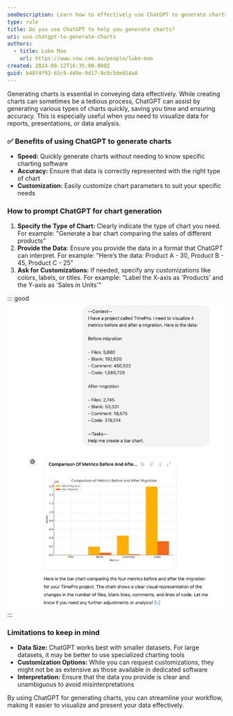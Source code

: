 ```yaml
---
seoDescription: Learn how to effectively use ChatGPT to generate charts for your reports, presentations, and data analysis needs.
type: rule
title: Do you use ChatGPT to help you generate charts?
uri: use-chatgpt-to-generate-charts
authors:
  - title: Luke Mao
    url: https://www.ssw.com.au/people/luke-mao
created: 2024-08-12T16:35:00.000Z
guid: b48f4f93-65c9-4d9e-9d17-9c0c5de654a8
---
```


Generating charts is essential in conveying data effectively. While creating charts can sometimes be a tedious process, ChatGPT can assist by generating various types of charts quickly, saving you time and ensuring accuracy. This is especially useful when you need to visualize data for reports, presentations, or data analysis.

<!--endintro-->

### ✅ Benefits of using ChatGPT to generate charts

* **Speed:** Quickly generate charts without needing to know specific charting software
* **Accuracy:** Ensure that data is correctly represented with the right type of chart
* **Customization:** Easily customize chart parameters to suit your specific needs

### How to prompt ChatGPT for chart generation

1. **Specify the Type of Chart:** Clearly indicate the type of chart you need. For example: "Generate a bar chart comparing the sales of different products"
2. **Provide the Data:** Ensure you provide the data in a format that ChatGPT can interpret. For example: "Here’s the data: Product A - 30, Product B - 45, Product C - 25"
3. **Ask for Customizations:** If needed, specify any customizations like colors, labels, or titles. For example: "Label the X-axis as 'Products' and the Y-axis as 'Sales in Units'"

::: good
![Figure: Good example - TimePro - Compare code metrics between the original and migrated codebase](timepro-original-vs-migrated.png)
:::

### Limitations to keep in mind

* **Data Size:** ChatGPT works best with smaller datasets. For large datasets, it may be better to use specialized charting tools
* **Customization Options:** While you can request customizations, they might not be as extensive as those available in dedicated software
* **Interpretation:** Ensure that the data you provide is clear and unambiguous to avoid misinterpretations

By using ChatGPT for generating charts, you can streamline your workflow, making it easier to visualize and present your data effectively.

